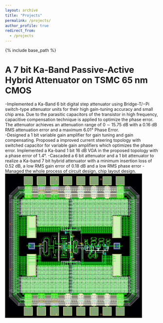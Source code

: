 ```yaml
---
layout: archive
title: "Projects"
permalink: /projects/
author_profile: true
redirect_from:
  - /projects
---
```


{% include base_path %}


A 7 bit Ka-Band Passive-Active Hybrid Attenuator on TSMC 65 nm CMOS
======
-Implemented a  Ka-Band  6 bit digital step attenuator using Bridge-T$/-$Pi switch-type attenuator units for their high gain-tuning accuracy and small chip area. Due to the parasitic capacitors of the transistor in high frequency, capacitive compensation technique is applied to  optimize the phase error. The attenuator achieves an attenuation range of 0 $\sim$ 15.75 dB  with a 0.16 dB RMS attenuation error and a maximum 6.01° Phase Error.  
-Designed a 1 bit variable gain amplifier for gain tuning and gain compensating. Proposed a improved current steering topology with switched capacitor for variable gain amplifiers which optimizes the phase error. Implemented a  Ka-band  1 bit 16 dB VGA in the proposed topology with a phase error of 1.4°.
-Cascaded a  6 bit attenuator and a 1 bit attenuator to realize a Ka-band 7 bit hybrid attenuator with a minimum insertion loss of 0.52 dB, a low RMS gain error of 0.18 dB and a low RMS phase error
-Managed the whole process of circuit design, chip layout design.
![Editing a markdown file for a talk](/images/chip1.png)
